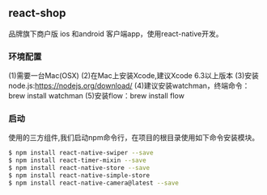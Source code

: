 ## react-shop
品牌旗下商户版 ios 和android 客户端app，使用react-native开发。

### 环境配置
(1)需要一台Mac(OSX)
(2)在Mac上安装Xcode,建议Xcode 6.3以上版本
(3)安装node.js:https://nodejs.org/download/
(4)建议安装watchman，终端命令：brew install watchman
(5)安装flow：brew install flow

### 启动

使用的三方组件,我们启动npm命令行，在项目的根目录使用如下命令安装模块。
```sh
$ npm install react-native-swiper --save
$ npm install react-timer-mixin --save
$ npm install react-native-store --save
$ npm install react-native-simple-store
$ npm install react-native-camera@latest --save
```

